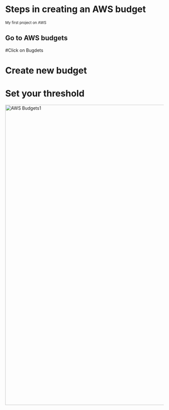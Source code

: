 # Steps in creating an AWS budget

<sub>My first project on AWS</sub>

## Go to AWS budgets
#Click on Bugdets
# Create new budget
# Set your threshold

<img width="955" alt="AWS Budgets1" src="https://user-images.githubusercontent.com/113180880/189613220-5a872aa5-f76f-43fc-a832-73991d080389.PNG">

